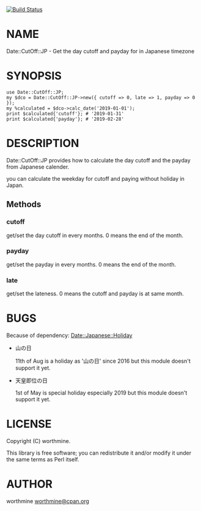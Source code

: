 [![Build Status](https://travis-ci.com/worthmine/Date-Cutoff-JP.svg?branch=master)](https://travis-ci.com/worthmine/Date-Cutoff-JP)
# NAME

Date::CutOff::JP - Get the day cutoff and payday for in Japanese timezone

# SYNOPSIS

    use Date::CutOff::JP;
    my $dco = Date::CutOff::JP->new({ cutoff => 0, late => 1, payday => 0 });
    my %calculated = $dco->calc_date('2019-01-01');
    print $calculated{'cutoff'}; # '2019-01-31'
    print $calculated{'payday'}; # '2019-02-28'

# DESCRIPTION

Date::CutOff::JP provides how to calculate the day cutoff and the payday from Japanese calender.

you can calculate the weekday for cutoff and paying without holiday in Japan.

## Methods

### cutoff

get/set the day cutoff in every months. 0 means the end of the month.

### payday

get/set the payday in every months. 0 means the end of the month.

### late

get/set the lateness. 0 means the cutoff and payday is at same month.

# BUGS

Because of dependency: [Date::Japanese::Holiday](https://metacpan.org/pod/Date::Japanese::Holiday)

- 山の日

    11th of Aug is a holiday as '山の日' since 2016 but this module doesn't support it yet.

- 天皇即位の日

    1st of May is special holiday especially 2019 but this module doesn't support it yet.

# LICENSE

Copyright (C) worthmine.

This library is free software; you can redistribute it and/or modify
it under the same terms as Perl itself.

# AUTHOR

worthmine <worthmine@cpan.org>

